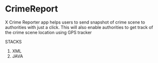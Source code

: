 # CrimeReport
X Crime Reporter app helps users to send snapshot of crime scene to authorities with just a click. This will also enable authorities to get track of the crime scene location using GPS tracker

STACKS
1. XML
2. JAVA
